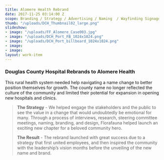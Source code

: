 ```yaml
---
title: Alomere Health Rebrand
date: 2017-11-25 03:14:00 Z
scope: Branding / Strategy / Advertising / Naming  / Wayfinding Signage
thumb: "/uploads/DCH_Thumbnail02_large.png"
slideshow:
- image: "/uploads/FF_Alomere_Case003.jpg"
- image: "/uploads/DCH_Port_FB_1024x1024.png"
- image: "/uploads/DCH_Port_billboard_1024x1024.png"
- image: 
- image: 
layout: work-item
---
```


### Douglas County Hospital Rebrands to Alomere Health

This rural health system needed help navigating a name change to better position themselves for growth. The county name no longer reflected the culture of the community and limited their potential  for expansion in opening new hospitals and clinics.

> **The Strategy** - We helped engage the stakeholders and the public to see the value in a change that would undoubtedly be emotional for many. Through a process of interviews, research, steering committee meetings, naming, branding, and design, Florafauna helped launch an exciting new chapter for a beloved community hero.
>
> **The Result** - The rebrand launched with great success due to a strategy that first united employees, and then inspired the community with the leadership’s vision months before the unveiling of the new name and brand.